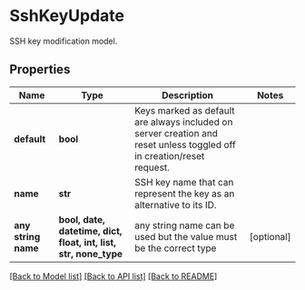 # SshKeyUpdate

SSH key modification model.

## Properties
Name | Type | Description | Notes
------------ | ------------- | ------------- | -------------
**default** | **bool** | Keys marked as default are always included on server creation and reset unless toggled off in creation/reset request. | 
**name** | **str** | SSH key name that can represent the key as an alternative to its ID. | 
**any string name** | **bool, date, datetime, dict, float, int, list, str, none_type** | any string name can be used but the value must be the correct type | [optional]

[[Back to Model list]](../README.md#documentation-for-models) [[Back to API list]](../README.md#documentation-for-api-endpoints) [[Back to README]](../README.md)



